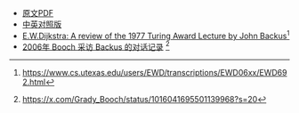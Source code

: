 

- [原文PDF](original.pdf)
- [中英对照版](chunked/README.md)
- [E.W.Dijkstra: A review of the 1977 Turing Award Lecture by John Backus](EWD692.html)[^692]
- [2006年 Booch 采访 Backus 的对话记录](2006-interview-of-backus.pdf) [^booch]

[^692]: https://www.cs.utexas.edu/users/EWD/transcriptions/EWD06xx/EWD692.html
[^booch]: <https://x.com/Grady_Booch/status/1016041695501139968?s=20>
